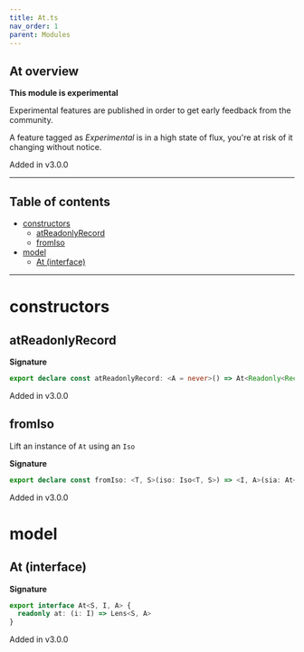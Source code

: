 ```yaml
---
title: At.ts
nav_order: 1
parent: Modules
---
```


## At overview

**This module is experimental**

Experimental features are published in order to get early feedback from the community.

A feature tagged as _Experimental_ is in a high state of flux, you're at risk of it changing without notice.

Added in v3.0.0

---

<h2 class="text-delta">Table of contents</h2>

- [constructors](#constructors)
  - [atReadonlyRecord](#atreadonlyrecord)
  - [fromIso](#fromiso)
- [model](#model)
  - [At (interface)](#at-interface)

---

# constructors

## atReadonlyRecord

**Signature**

```ts
export declare const atReadonlyRecord: <A = never>() => At<Readonly<Record<string, A>>, string, Option<A>>
```

Added in v3.0.0

## fromIso

Lift an instance of `At` using an `Iso`

**Signature**

```ts
export declare const fromIso: <T, S>(iso: Iso<T, S>) => <I, A>(sia: At<S, I, A>) => At<T, I, A>
```

Added in v3.0.0

# model

## At (interface)

**Signature**

```ts
export interface At<S, I, A> {
  readonly at: (i: I) => Lens<S, A>
}
```

Added in v3.0.0
